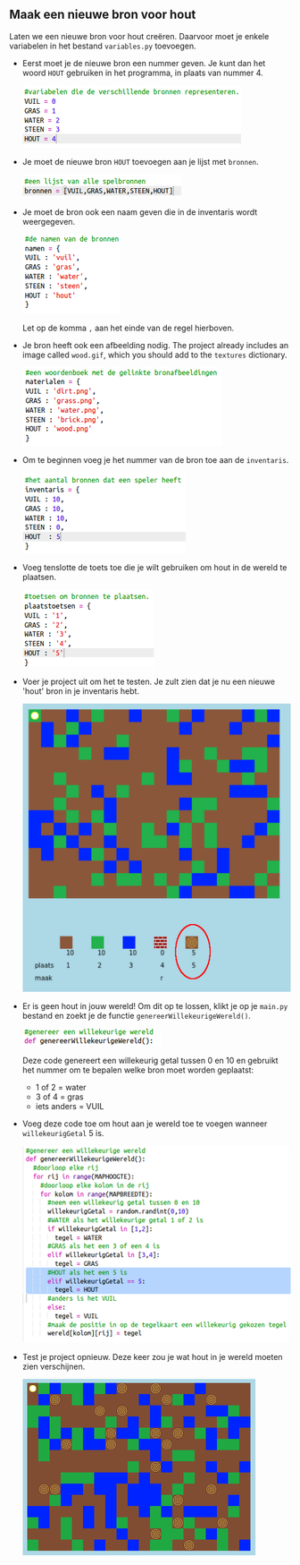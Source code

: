 ## Maak een nieuwe bron voor hout

Laten we een nieuwe bron voor hout creëren. Daarvoor moet je enkele variabelen in het bestand `variables.py` toevoegen.

+ Eerst moet je de nieuwe bron een nummer geven. Je kunt dan het woord `HOUT` gebruiken in het programma, in plaats van nummer 4.
    
    ![screenshot](images/craft-wood-const.png)

+ Je moet de nieuwe bron `HOUT` toevoegen aan je lijst met `bronnen`.
    
    ![screenshot](images/craft-wood-resources.png)

+ Je moet de bron ook een naam geven die in de inventaris wordt weergegeven.
    
    ![screenshot](images/craft-wood-name.png)
    
    Let op de komma `,` aan het einde van de regel hierboven.

+ Je bron heeft ook een afbeelding nodig. The project already includes an image called `wood.gif`, which you should add to the `textures` dictionary.
    
    ![screenshot](images/craft-wood-texture.png)

+ Om te beginnen voeg je het nummer van de bron toe aan de `inventaris`.
    
    ![screenshot](images/craft-wood-inventory.png)

+ Voeg tenslotte de toets toe die je wilt gebruiken om hout in de wereld te plaatsen.
    
    ![screenshot](images/craft-wood-placekey.png)

+ Voer je project uit om het te testen. Je zult zien dat je nu een nieuwe 'hout' bron in je inventaris hebt.
    
    ![screenshot](images/craft-wood-test.png)

+ Er is geen hout in jouw wereld! Om dit op te lossen, klikt je op je `main.py` bestand en zoekt je de functie `genereerWillekeurigeWereld()`.
    
    ![screenshot](images/craft-wood-random1.png)
    
    Deze code genereert een willekeurig getal tussen 0 en 10 en gebruikt het nummer om te bepalen welke bron moet worden geplaatst:
    
    + 1 of 2 = water
    + 3 of 4 = gras
    + iets anders = VUIL

+ Voeg deze code toe om hout aan je wereld toe te voegen wanneer `willekeurigGetal` 5 is.
    
    ![screenshot](images/craft-wood-random2.png)

+ Test je project opnieuw. Deze keer zou je wat hout in je wereld moeten zien verschijnen.
    
    ![screenshot](images/craft-wood-test2.png)